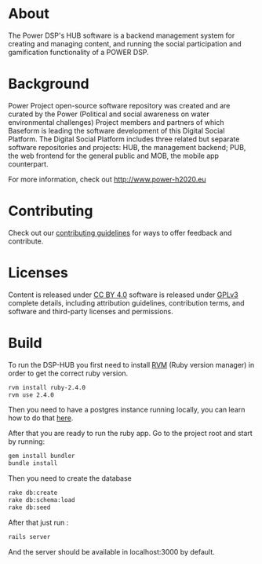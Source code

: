 # About

The Power DSP's HUB software is a backend management system for creating and managing content, and running the social participation and gamification functionality of a POWER DSP.

# Background

Power Project open-source software repository was created and are curated by the Power (Political and social awareness on water environmental challenges) Project members and partners of which Baseform is leading the software development of this Digital Social Platform. The Digital Social Platform includes three related but separate software repositories and projects: HUB, the management backend; PUB, the web frontend for the general public and MOB, the mobile app counterpart. 

For more information, check out http://www.power-h2020.eu

# Contributing

Check out our [contributing guidelines](https://github.com/power-baseform/DSP-HUB/blob/master/CONTRIBUTING.md) for ways to offer feedback and contribute.

# Licenses

Content is released under [CC BY 4.0](https://creativecommons.org/licenses/by/4.0/) software is released under [GPLv3](https://choosealicense.com/licenses/gpl-3.0/) complete details, including attribution guidelines, contribution terms, and software and third-party licenses and permissions.

# Build

To run the DSP-HUB you first need to install [RVM](https://rvm.io/rvm/install) (Ruby version manager) in order to get the correct ruby version.

```bash
rvm install ruby-2.4.0
rvm use 2.4.0
```

Then you need to have a postgres instance running locally, you can learn how to do that [here](https://www.postgresql.org/docs/9.3/static/tutorial-install.html).

After that you are ready to run the ruby app.
Go to the project root and start by running:

```bash
gem install bundler
bundle install
```

Then you need to create the database

```bash
rake db:create
rake db:schema:load
rake db:seed
```

After that just run :

```bash
rails server
```

And the server should be available in localhost:3000 by default.
